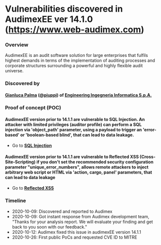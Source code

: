 # Vulnerabilities discovered in AudimexEE ver 14.1.0 (https://www.web-audimex.com)

### Overview
AudimexEE is an audit software solution for large enterprises that fulfils highest demands in terms of the implementation of auditing processes and corporate structures surrounding a powerful and highly flexible audit universe.

### Discovered by
#### [Gianluca Palma](https://www.linkedin.com/in/piuppi/) ([@piuppi](https://twitter.com/piuppi)) of [Engineering Ingegneria Informatica S.p.A.](https://www.eng.it)
 
### Proof of concept (POC)

#### AudimexEE version prior to 14.1.1 are vulnerable to SQL Injection. An attacker with limited privileges (auditor profile) can perform a SQL injection via 'object_path' parameter, using a payload to trigger an 'error-based' or 'boolean-based blind', that can lead to data leakage.

- Go to **[SQL Injection](SQLInjection.md)**

#### AudimexEE version prior to 14.1.1 are vulnerable to Reflected XSS (Cross-Site-Scripting) if you don't set the recommended security configuration parameter "unique_error_numbers", allows remote attackers to inject arbitrary web script or HTML via 'action, cargo, panel' parameters, that can lead to data leakage

- Go to **[Reflected XSS](Reflected-XSS.md)**

### Timeline
- 2020-10-09: Discovered and reported to Audimex
- 2020-10-09: Got instant response from Audimex development team, "Thanks for your analysis report. We will evaluate your finding and get back to you soon with our feedback."
- 2020-10-12: Audimex fixed this issue in audimexEE version 14.1.1
- 2020-10-26: First public PoCs and requested CVE ID to MITRE
